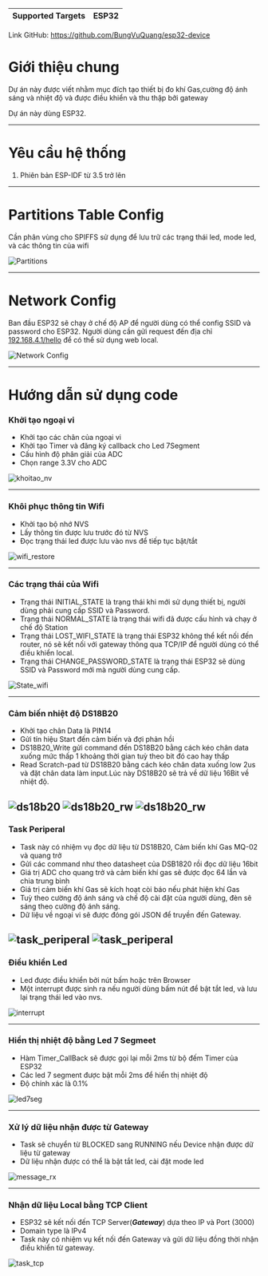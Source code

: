 | Supported Targets | ESP32 |
| ----------------- | ----- |

Link GitHub: https://github.com/BungVuQuang/esp32-device
# Giới thiệu chung
Dự án này được viết nhằm mục đích tạo thiết bị đo  khí Gas,cường độ ánh sáng và nhiệt độ và được điều khiển và thu thập bởi gateway

Dự án này dùng ESP32.      
  
  ---

# Yêu cầu hệ thống

1. Phiên bản ESP-IDF từ 3.5 trở lên

---

# Partitions Table Config
Cần phân vùng cho SPIFFS sử dụng để lưu trữ các trạng thái led, mode led, và các thông tin của wifi

![Partitions](./image/pati.png)

---

#  Network Config
Ban đầu ESP32 sẽ chạy ở chế độ AP để người dùng có thể config SSID và password cho ESP32. Người dùng cần gửi request đến địa chỉ [192.168.4.1/hello](192.168.4.1/hello) để có thể sử dụng web local.

![Network Config](./image/Wifi_Init.jpg)

---

# Hướng dẫn sử dụng code

### Khởi tạo ngoại vi 
- Khởi tạo các chân của ngoại vi
- Khởi tạo Timer và đăng ký callback cho Led 7Segment
- Cấu hình độ phân giải của ADC
- Chọn range 3.3V cho ADC

![khoitao_nv](./image/khoitao_nv.png)

---

### Khôi phục thông tin Wifi 
- Khởi tạo bộ nhớ NVS
- Lấy thông tin được lưu trước đó từ NVS
- Đọc trạng thái led được lưu vào nvs để tiếp tục bật/tắt

![wifi_restore](./image/wifi_restore.png)

---

### Các trạng thái của Wifi 
- Trạng thái INITIAL_STATE là trạng thái khi mới sử dụng thiết bị, người dùng phải cung cấp SSID và Password.
- Trạng thái NORMAL_STATE là trạng thái wifi đã được cấu hình và chạy ở chế độ Station
- Trạng thái LOST_WIFI_STATE là trạng thái ESP32 không thể kết nối đến router, nó sẽ kết nối với gateway thông qua TCP/IP để người dùng có thể điều khiển local.
- Trạng thái CHANGE_PASSWORD_STATE là trạng thái ESP32 sẽ dùng SSID và Password mới mà người dùng cung cấp.

![State_wifi](./image/State_wifi.png)

---

### Cảm biến nhiệt độ DS18B20 
- Khởi tạo chân Data là PIN14
- Gửi tín hiệu Start đến cảm biến và đợi phản hồi
- DS18B20_Write gửi command đến DS18B20 bằng cách kéo chân data xuống mức thấp 1 khoảng thời gian tuỳ theo bit đó cao hay thấp
- Read Scratch-pad từ DS18B20 bằng cách kéo chân data xuống low 2us và đặt chân data làm input.Lúc này DS18B20 sẽ trả về dữ liệu 16Bit về nhiệt độ.

![ds18b20](./image/ds18b20.png)
![ds18b20_rw](./image/ds18b20_rw.png)
![ds18b20_rw](./image/ds18b20_rw.png)
---

### Task Periperal
- Task này có nhiệm vụ đọc dữ liệu từ DS18B20, Cảm biến khí Gas MQ-02 và quang trở
- Gửi các command như theo datasheet của DSB1820 rồi đọc dữ liệu 16bit
- Giá trị ADC cho quang trở và cảm biến khí gas sẽ được đọc 64 lần và chia trung bình 
- Giá trị cảm biến khí Gas sẽ kích hoạt còi báo nếu phát hiện khí Gas
- Tuỳ theo cường độ ánh sáng và chế độ cài đặt của người dùng, đèn sẽ sáng theo cường độ ánh sáng.
- Dữ liệu về ngoại vi sẽ được đóng gói JSON để truyền đến Gateway.

![task_periperal](./image/task_periperal.png)
![task_periperal](./image/task_nv.png)
---

### Điều khiển Led
- Led được điều khiển bởi nút bấm hoặc trên Browser
- Một interrupt được sinh ra nếu người dùng bấm nút 
để bật tắt led, và lưu lại trạng thái led vào nvs.


![interrupt](./image/interrupt.png)

---

### Hiển thị nhiệt độ bằng Led 7 Segmeet
- Hàm Timer_CallBack sẽ được gọi lại mỗi 2ms từ bộ đếm Timer của ESP32
- Các led 7 segment được bật mỗi 2ms để hiển thị nhiệt độ
- Độ chính xác là 0.1%

![led7seg](./image/led7seg.png)

---

### Xử lý dữ liệu nhận được từ Gateway
- Task sẽ chuyển từ BLOCKED sang RUNNING nếu Device nhận được dữ liệu từ gateway
- Dữ liệu nhận được có thể là bật tắt led, cài đặt mode led

![message_rx](./image/message_rx.png)

---

### Nhận dữ liệu Local bằng TCP Client 
- ESP32 sẽ kết nối đến TCP Server(___Gateway___) dựa theo IP và Port (3000)
- Domain type là IPv4
- Task này có nhiệm vụ kết nối đến Gateway và gửi dữ liệu đồng thời nhận điều khiển từ gateway.

![task_tcp](./image/tcp_client.png)
